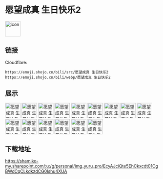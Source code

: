 # 愿望成真 生日快乐2
<img src="https://emoji.shojo.cn/bili/src/愿望成真 生日快乐2/icon.png" width="50" height="50" alt="icon">

## 链接
Cloudflare:
```
https://emoji.shojo.cn/bili/src/愿望成真 生日快乐2
https://emoji.shojo.cn/bili/webp/愿望成真 生日快乐2
```
## 展示
<img src="https://emoji.shojo.cn/bili/src/愿望成真 生日快乐2/愿望成真 生日快乐2-L.png" width="50" height="50" alt="愿望成真 生日快乐2-L">
<img src="https://emoji.shojo.cn/bili/src/愿望成真 生日快乐2/愿望成真 生日快乐2-U.png" width="50" height="50" alt="愿望成真 生日快乐2-U">
<img src="https://emoji.shojo.cn/bili/src/愿望成真 生日快乐2/愿望成真 生日快乐2-C.png" width="50" height="50" alt="愿望成真 生日快乐2-C">
<img src="https://emoji.shojo.cn/bili/src/愿望成真 生日快乐2/愿望成真 生日快乐2-K.png" width="50" height="50" alt="愿望成真 生日快乐2-K">
<img src="https://emoji.shojo.cn/bili/src/愿望成真 生日快乐2/愿望成真 生日快乐2-Y.png" width="50" height="50" alt="愿望成真 生日快乐2-Y">
<img src="https://emoji.shojo.cn/bili/src/愿望成真 生日快乐2/愿望成真 生日快乐2-M.png" width="50" height="50" alt="愿望成真 生日快乐2-M">
<img src="https://emoji.shojo.cn/bili/src/愿望成真 生日快乐2/愿望成真 生日快乐2-N.png" width="50" height="50" alt="愿望成真 生日快乐2-N">
<img src="https://emoji.shojo.cn/bili/src/愿望成真 生日快乐2/愿望成真 生日快乐2-O.png" width="50" height="50" alt="愿望成真 生日快乐2-O">
<img src="https://emoji.shojo.cn/bili/src/愿望成真 生日快乐2/愿望成真 生日快乐2-J.png" width="50" height="50" alt="愿望成真 生日快乐2-J">
<img src="https://emoji.shojo.cn/bili/src/愿望成真 生日快乐2/愿望成真 生日快乐2-W.png" width="50" height="50" alt="愿望成真 生日快乐2-W">
<img src="https://emoji.shojo.cn/bili/src/愿望成真 生日快乐2/愿望成真 生日快乐2-S.png" width="50" height="50" alt="愿望成真 生日快乐2-S">
<img src="https://emoji.shojo.cn/bili/src/愿望成真 生日快乐2/愿望成真 生日快乐2-Q.png" width="50" height="50" alt="愿望成真 生日快乐2-Q">
<img src="https://emoji.shojo.cn/bili/src/愿望成真 生日快乐2/愿望成真 生日快乐2-1.png" width="50" height="50" alt="愿望成真 生日快乐2-1">
<img src="https://emoji.shojo.cn/bili/src/愿望成真 生日快乐2/愿望成真 生日快乐2-0.png" width="50" height="50" alt="愿望成真 生日快乐2-0">
<img src="https://emoji.shojo.cn/bili/src/愿望成真 生日快乐2/愿望成真 生日快乐2-cake.png" width="50" height="50" alt="愿望成真 生日快乐2-cake">

## 下载地址

https://shamiko-my.sharepoint.com/:u:/g/personal/img_yuru_pro/EcyAJciQte5EhCkxcdt01CgBWdCqCLkdkzdCG0Ishu4XUA